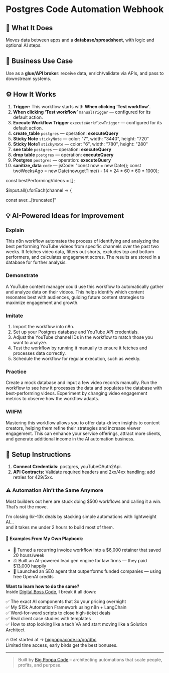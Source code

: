 # Postgres Code Automation Webhook
## 🚀 What It Does
Moves data between apps and a **database/spreadsheet**, with logic and optional AI steps.

## 💼 Business Use Case
Use as a **glue/API broker**: receive data, enrich/validate via APIs, and pass to downstream systems.

## ⚙️ How It Works
1. **Trigger:** This workflow starts with **When clicking ‘Test workflow’**.
2. **When clicking ‘Test workflow’** `manualTrigger` — configured for its default action.
3. **Execute Workflow Trigger** `executeWorkflowTrigger` — configured for its default action.
4. **create_table** `postgres` — operation: **executeQuery**
5. **Sticky Note** `stickyNote` — color: "7", width: "3440", height: "720"
6. **Sticky Note1** `stickyNote` — color: "6", width: "780", height: "280"
7. **see table** `postgres` — operation: **executeQuery**
8. **drop table** `postgres` — operation: **executeQuery**
9. **Postgres** `postgres` — operation: **executeQuery**
10. **sanitize_data** `code` — jsCode: "const now = new Date();
const twoWeeksAgo = new Date(now.getTime() - 14 * 24 * 60 * 60 * 1000);

const bestPerformingVideos = [];

$input.all().forEach(channel => {
  
  const aver…[truncated]"

## 💡 AI-Powered Ideas for Improvement
### Explain
This n8n workflow automates the process of identifying and analyzing the best performing YouTube videos from specific channels over the past two weeks. It fetches video data, filters out shorts, excludes top and bottom performers, and calculates engagement scores. The results are stored in a database for further analysis.

### Demonstrate
A YouTube content manager could use this workflow to automatically gather and analyze data on their videos. This helps identify which content resonates best with audiences, guiding future content strategies to maximize engagement and growth.

### Imitate
1. Import the workflow into n8n.
2. Set up your Postgres database and YouTube API credentials.
3. Adjust the YouTube channel IDs in the workflow to match those you want to analyze.
4. Test the workflow by running it manually to ensure it fetches and processes data correctly.
5. Schedule the workflow for regular execution, such as weekly.

### Practice
Create a mock database and input a few video records manually. Run the workflow to see how it processes the data and populates the database with best-performing videos. Experiment by changing video engagement metrics to observe how the workflow adapts.

### WIIFM
Mastering this workflow allows you to offer data-driven insights to content creators, helping them refine their strategies and increase viewer engagement. This can enhance your service offerings, attract more clients, and generate additional income in the AI automation business.

## 🔧 Setup Instructions
1. **Connect Credentials:** postgres, youTubeOAuth2Api.
2. **API Contracts:** Validate required headers and 2xx/4xx handling; add retries for 429/5xx.

### ⚠️ Automation Ain’t the Same Anymore

Most builders out here are stuck doing $500 workflows and calling it a win.  
That’s not the move.  

I'm closing $6k–$13k deals by stacking simple automations with lightweight AI...  
and it takes me under 2 hours to build most of them.

#### 🧠 Examples From My Own Playbook:
- 🔁 Turned a recurring invoice workflow into a $6,000 retainer that saved 20 hours/week  
- ⚖️ Built an AI-powered lead gen engine for law firms — they paid $13,000 happily  
- 🚀 Launched an SEO agent that outperforms funded companies — using free OpenAI credits  

**Want to learn how to do the same?**  
Inside [Digital Boss Code](https://bigpoppacode.io/go/dbc), I break it all down:

✅ The exact AI components that 3x your pricing overnight  
✅ My $15k Automation Framework using n8n + LangChain  
✅ Word-for-word scripts to close high-ticket deals  
✅ Real client case studies with templates  
✅ How to stop looking like a tech VA and start moving like a Solution Architect  

🔥 Get started at → [bigpoppacode.io/go/dbc](https://bigpoppacode.io/go/dbc)  
Limited time access, early birds get the best bonuses.

---
> Built by [Big Poppa Code](https://bigpoppacode.io) – architecting automations that scale people, profits, and purpose.
